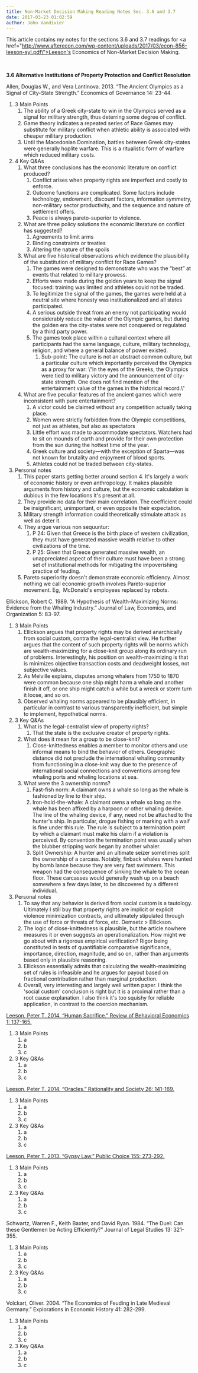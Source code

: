 ```yaml
---
title: Non-Market Decision Making Reading Notes Sec. 3.6 and 3.7
date: 2017-03-23 01:02:59
author: John Vandivier
---
```




This article contains my notes for the sections 3.6 and 3.7 readings for <a href=\"http://www.afterecon.com/wp-content/uploads/2017/03/econ-856-leeson-syl.pdf\">Leeson's Economics of Non-Market Decision Making</a>.

&nbsp;

<strong>3.6 Alternative Institutions of Property Protection and Conflict Resolution</strong>

Allen, Douglas W., and Vera Lantinova. 2013. “The Ancient Olympics as a Signal of City-State Strength.” Economics of Governance 14: 23-44.
<ol>
 	<li>3 Main Points
<ol>
 	<li>The ability of a Greek city-state to win in the Olympics served as a signal for military strength, thus deterring some degree of conflict.</li>
 	<li>Game theory indicates a repeated series of Race Games may substitute for military conflict when athletic ability is associated with cheaper military production.</li>
 	<li>Until the Macedonian Domination, battles between Greek city-states were generally hoplite warfare. This is a ritualistic form of warfare which reduced military costs.</li>
</ol>
</li>
 	<li>4 Key Q&amp;As
<ol>
 	<li>What three conclusions has the economic literature on conflict produced?
<ol>
 	<li>Conflict arises when property rights are imperfect and costly to enforce.</li>
 	<li>Outcome functions are complicated. Some factors include technology, endowment, discount factors, information symmetry, non-military sector productivity, and the sequence and nature of settlement offers.</li>
 	<li>Peace is always pareto-superior to violence.</li>
</ol>
</li>
 	<li>What are three policy solutions the economic literature on conflict has suggested?
<ol>
 	<li>Agreements to limit arms</li>
 	<li>Binding constraints or treaties</li>
 	<li>Altering the nature of the spoils</li>
</ol>
</li>
 	<li>What are five historical observations which evidence the plausibility of the substitution of military conflict for Race Games?
<ol>
 	<li>The games were designed to demonstrate who was the “best” at events that related to military prowess.</li>
 	<li>Efforts were made during the golden years to keep the signal focused: training was limited and athletes could not be traded.</li>
 	<li>To legitimize the signal of the games, the games were held at a neutral site where honesty was institutionalized and all states participated.</li>
 	<li>A serious outside threat from an enemy not participating would considerably reduce the value of the Olympic games, but during the golden era the city-states were not conquered or regulated by a third party power.</li>
 	<li>The games took place within a cultural context where all participants had the same language, culture, military technology, religion, and where a general balance of power existed.
<ol>
 	<li>Sub-point: The culture is not an abstract common culture, but a particular culture which importantly perceived the Olympics as a proxy for war: \"In the eyes of the Greeks, the Olympics were tied to military victory and the announcement of city-state strength. One does not find mention of the entertainment value of the games in the historical record.\"</li>
</ol>
</li>
</ol>
</li>
 	<li>What are five peculiar features of the ancient games which were inconsistent with pure entertainment?
<ol>
 	<li>A victor could be claimed without any competition actually taking place.</li>
 	<li>Women were strictly forbidden from the Olympic competitions, not just as athletes, but also as spectators</li>
 	<li>Little effort was made to accommodate spectators. Watchers had to sit on mounds of earth and provide for their own protection from the sun during the hottest time of the year.</li>
 	<li>Greek culture and society—with the exception of Sparta—was not known for brutality and enjoyment of blood sports.</li>
 	<li>Athletes could not be traded between city-states.</li>
</ol>
</li>
</ol>
</li>
 	<li>Personal notes
<ol>
 	<li>This paper starts getting better around section 4. It's largely a work of economic history or even anthropology. It makes plausible arguments from history and culture, but the economic calculation is dubious in the few locations it's present at all.</li>
 	<li>They provide no data for their main correlation. The coefficient could be insignificant, unimportant, or even opposite their expectation.</li>
 	<li>Military strength information could theoretically stimulate attack as well as deter it.</li>
 	<li>They argue various non <span class=\"_Tgc\">sequuntur</span>:
<ol>
 	<li>P 24: Given that Greece is the birth place of western civilization, they must have generated massive wealth relative to other civilizations of the time.</li>
 	<li>P 25: Given that Greece generated massive wealth, an unappreciated aspect of their culture must have been a strong set of institutional methods for mitigating the impoverishing practice of feuding.</li>
</ol>
</li>
 	<li>Pareto superiority doesn't demonstrate economic efficiency. Almost nothing we call economic growth involves Pareto-superior movement. Eg,  McDonald's employees replaced by robots.</li>
</ol>
</li>
</ol>
Ellickson, Robert C. 1989. “A Hypothesis of Wealth-Maximizing Norms: Evidence from the Whaling Industry.” Journal of Law, Economics, and Organization 5: 83-97.
<ol>
 	<li>3 Main Points
<ol>
 	<li>Ellickson argues that property rights may be derived anarchically from social custom, contra the legal-centralist view. He further argues that the content of such property rights will be norms which are wealth-maximizing for a close-knit group along its ordinary run of problems. Interestingly, his position on wealth-maximizing is that is minimizes objective transaction costs and deadweight losses, not subjective values.</li>
 	<li>As Melville explains, disputes among whalers from 1750 to 1870 were common because one ship might harm a whale and another finish it off, or one ship might catch a while but a wreck or storm turn it loose, and so on.</li>
 	<li>Observed whaling norms appeared to be plausibly efficient, in particular in contrast to various transparently inefficient, but simple to implement, hypothetical norms.</li>
</ol>
</li>
 	<li>3 Key Q&amp;As
<ol>
 	<li>What is the legal-centralist view of property rights?
<ol>
 	<li>That the state is the exclusive creator of property rights.</li>
</ol>
</li>
 	<li>What does it mean for a group to be close-knit?
<ol>
 	<li>Close-knittedness enables a member to monitor others and use informal means to bind the behavior of others. Geographic distance did not preclude the international whaling community from functioning in a close-knit way due to the presence of international social connections and conventions among few whaling ports and whaling locations at sea.</li>
</ol>
</li>
 	<li>What were the 3 ownership norms?
<ol>
 	<li>Fast-fish norm: A claimant owns a whale so long as the whale is fashioned by line to their ship.</li>
 	<li>Iron-hold-the-whale: A claimant owns a whale so long as the whale has been affixed by a harpoon or other whaling device. The line of the whaling device, if any, need not be attached to the hunter's ship. In particular, drogue fishing or marking with a waif is fine under this rule. The rule is subject to a termination point by which a claimant must make his claim if a violation is perceived. By convention the termination point was usually when the blubber stripping work began by another whaler.</li>
 	<li>Split Ownership: A hunter and an ultimate seizer sometimes split the ownership of a carcass. Notably, finback whales were hunted by bomb lance because they are very fast swimmers. This weapon had the consequence of sinking the whale to the ocean floor. These carcasses would generally wash up on a beach somewhere a few days later, to be discovered by a different individual.</li>
</ol>
</li>
</ol>
</li>
 	<li>Personal notes
<ol>
 	<li>To say that any behavior is derived from social custom is a tautology. Ultimately I still buy that property rights are implicit or explicit violence minimization contracts, and ultimately stipulated through the use of force or threats of force, etc. Demsetz &gt; Ellickson.</li>
 	<li>The logic of close-knittedness is plausible, but the article nowhere measures it or even suggests an operationalization. How might we go about with a rigorous empirical verification? Rigor being constituted in tests of quantifiable comparative significance, importance, direction, magnitude, and so on, rather than arguments based only in plausible reasoning.</li>
 	<li>Ellickson essentially admits that calculating the wealth-maximizing set of rules is infeasible and he argues for payout based on fractional contribution rather than marginal production.</li>
 	<li>Overall, very interesting and largely well written paper. I think the 'social custom' conclusion is right but it is a proximal rather than a root cause explanation. I also think it's too squishy for reliable application, in contrast to the coercion mechanism.</li>
</ol>
</li>
</ol>
<a href=\"http://www.peterleeson.com/Human_Sacrifice.pdf\">Leeson, Peter T. 2014. “Human Sacrifice.” Review of Behavioral Economics 1: 137-165.</a>
<ol>
 	<li>3 Main Points
<ol>
 	<li>a</li>
 	<li>b</li>
 	<li>c</li>
</ol>
</li>
 	<li>3 Key Q&amp;As
<ol>
 	<li>a</li>
 	<li>b</li>
 	<li>c</li>
</ol>
</li>
</ol>
<a href=\"http://www.peterleeson.com/Oracles.pdf\">Leeson, Peter T. 2014. “Oracles.” Rationality and Society 26: 141-169.</a>
<ol>
 	<li>3 Main Points
<ol>
 	<li>a</li>
 	<li>b</li>
 	<li>c</li>
</ol>
</li>
 	<li>3 Key Q&amp;As
<ol>
 	<li>a</li>
 	<li>b</li>
 	<li>c</li>
</ol>
</li>
</ol>
<a href=\"http://www.peterleeson.com/Gypsies.pdf\">Leeson, Peter T. 2013. “Gypsy Law.” Public Choice 155: 273-292.</a>
<ol>
 	<li>3 Main Points
<ol>
 	<li>a</li>
 	<li>b</li>
 	<li>c</li>
</ol>
</li>
 	<li>3 Key Q&amp;As
<ol>
 	<li>a</li>
 	<li>b</li>
 	<li>c</li>
</ol>
</li>
</ol>
Schwartz, Warren F., Keith Baxter, and David Ryan. 1984. “The Duel: Can these Gentlemen be Acting Efficiently?” Journal of Legal Studies 13: 321-355.
<ol>
 	<li>3 Main Points
<ol>
 	<li>a</li>
 	<li>b</li>
 	<li>c</li>
</ol>
</li>
 	<li>3 Key Q&amp;As
<ol>
 	<li>a</li>
 	<li>b</li>
 	<li>c</li>
</ol>
</li>
</ol>
Volckart, Oliver. 2004. “The Economics of Feuding in Late Medieval Germany.” Explorations in Economic History 41: 282-299.
<ol>
 	<li>3 Main Points
<ol>
 	<li>a</li>
 	<li>b</li>
 	<li>c</li>
</ol>
</li>
 	<li>3 Key Q&amp;As
<ol>
 	<li>a</li>
 	<li>b</li>
 	<li>c</li>
</ol>
</li>
</ol>
&nbsp;